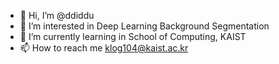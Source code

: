 - 👋 Hi, I’m @ddiddu
- 👀 I’m interested in Deep Learning Background Segmentation
- 🌱 I’m currently learning in School of Computing, KAIST
- 📫 How to reach me klog104@kaist.ac.kr

<!---
ddiddu/ddiddu is a ✨ special ✨ repository because its `README.md` (this file) appears on your GitHub profile.
You can click the Preview link to take a look at your changes.
--->
